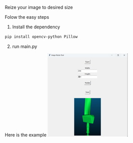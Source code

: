 Reize your image to desired size 

Folow the easy steps
1. Install the dependency
```bash
pip install opencv-python Pillow

```

2. run main.py

Here is the example
<img src="image.png" style="width:50%;"/>

